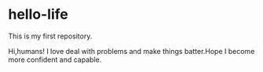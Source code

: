 # hello-life
This is my first repository.

Hi,humans!
 I love deal with problems and make things batter.Hope I become more confident and capable.
